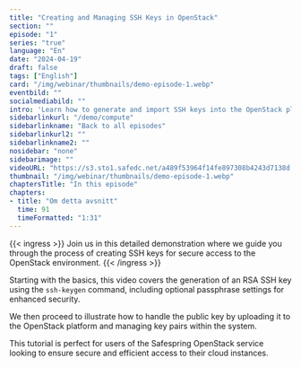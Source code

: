 ```yaml
---
title: "Creating and Managing SSH Keys in OpenStack"
section: ""
episode: "1"
series: "true"
language: "En"
date: "2024-04-19"
draft: false
tags: ["English"]
card: "/img/webinar/thumbnails/demo-episode-1.webp"
eventbild: ""
socialmediabild: ""
intro: 'Learn how to generate and import SSH keys into the OpenStack platform with this step-by-step video tutorial.'
sidebarlinkurl: "/demo/compute"
sidebarlinkname: "Back to all episodes"
sidebarlinkurl2: ""
sidebarlinkname2: ""
nosidebar: "none"
sidebarimage: ""
videoURL: "https://s3.sto1.safedc.net/a489f53964f14fe897308b4243d7138d:processedvideos/safespring-demo-episode-1-generating-keys/master.m3u8"
thumbnail: "/img/webinar/thumbnails/demo-episode-1.webp"
chaptersTitle: "In this episode"
chapters:
- title: "Om detta avsnitt"
  time: 91
  timeFormatted: "1:31"
---
```


{{< ingress >}}
Join us in this detailed demonstration where we guide you through the process of creating SSH keys for secure access to the OpenStack environment. 
{{< /ingress >}}

Starting with the basics, this video covers the generation of an RSA SSH key using the `ssh-keygen` command, including optional passphrase settings for enhanced security. 

We then proceed to illustrate how to handle the public key by uploading it to the OpenStack platform and managing key pairs within the system. 

This tutorial is perfect for users of the Safespring OpenStack service looking to ensure secure and efficient access to their cloud instances.